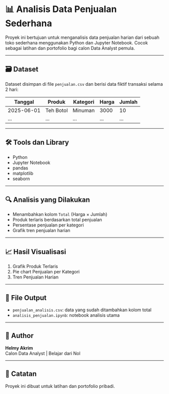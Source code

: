 # 📊 Analisis Data Penjualan Sederhana

Proyek ini bertujuan untuk menganalisis data penjualan harian dari sebuah toko sederhana menggunakan Python dan Jupyter Notebook. Cocok sebagai latihan dan portofolio bagi calon Data Analyst pemula.

---

## 🗃️ Dataset
Dataset disimpan di file `penjualan.csv` dan berisi data fiktif transaksi selama 2 hari:

| Tanggal     | Produk             | Kategori | Harga | Jumlah |
|-------------|--------------------|----------|-------|--------|
| 2025-06-01  | Teh Botol          | Minuman  | 3000  | 10     |
| ...         | ...                | ...      | ...   | ...    |

---

## 🛠️ Tools dan Library
- Python
- Jupyter Notebook
- pandas
- matplotlib
- seaborn

---

## 🔍 Analisis yang Dilakukan

- Menambahkan kolom `Total` (Harga × Jumlah)
- Produk terlaris berdasarkan total penjualan
- Persentase penjualan per kategori
- Grafik tren penjualan harian

---

## 📈 Hasil Visualisasi

1. Grafik Produk Terlaris
2. Pie chart Penjualan per Kategori
3. Tren Penjualan Harian

---

## 📁 File Output
- `penjualan_analisis.csv`: data yang sudah ditambahkan kolom total
- `analisis_penjualan.ipynb`: notebook analisis utama

---

## 👤 Author
**Helmy Akrim**  
Calon Data Analyst | Belajar dari Nol

---

## 📌 Catatan
Proyek ini dibuat untuk latihan dan portofolio pribadi.
